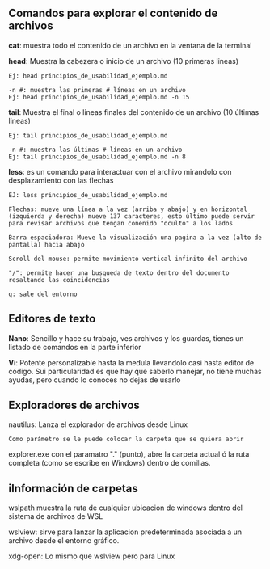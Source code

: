 ## Comandos para explorar el contenido de archivos

**cat**: muestra todo el contenido de un archivo en la ventana de la terminal

**head**: Muestra la cabezera o inicio de un archivo (10 primeras lineas)

    Ej: head principios_de_usabilidad_ejemplo.md

    -n #: muestra las primeras # líneas en un archivo
    Ej: head principios_de_usabilidad_ejemplo.md -n 15

**tail**: Muestra el final o lineas finales del contenido de un archivo (10 últimas lineas)

    Ej: tail principios_de_usabilidad_ejemplo.md

    -n #: muestra las últimas # líneas en un archivo
    Ej: tail principios_de_usabilidad_ejemplo.md -n 8

**less**: es un comando para interactuar con el archivo mirandolo con desplazamiento con las flechas

    EJ: less principios_de_usabilidad_ejemplo.md

    Flechas: mueve una línea a la vez (arriba y abajo) y en horizontal (izquierda y derecha) mueve 137 caracteres, esto último puede servir para revisar archivos que tengan conenido "oculto" a los lados

    Barra espaciadora: Mueve la visualización una pagina a la vez (alto de pantalla) hacia abajo

    Scroll del mouse: permite movimiento vertical infinito del archivo

    "/": permite hacer una busqueda de texto dentro del documento resaltando las coincidencias

    q: sale del entorno

## Editores de texto

**Nano**: Sencillo y hace su trabajo, ves archivos y los guardas, tienes un listado de comandos en la parte inferior

**Vi**: Potente personalizable hasta la medula llevandolo casi hasta editor de código. Sui particularidad es que hay que saberlo manejar, no tiene muchas ayudas, pero cuando lo conoces no dejas de usarlo

## Exploradores de archivos

nautilus: Lanza el explorador de archivos desde Linux

    Como parámetro se le puede colocar la carpeta que se quiera abrir

explorer.exe con el paramatro "." (punto), abre la carpeta actual ó la ruta completa (como se escribe en Windows) dentro de comillas.

## iInformación de carpetas

wslpath muestra la ruta de cualquier ubicacion de windows dentro del sistema de archivos de WSL

wslview: sirve para lanzar la aplicacion predeterminada asociada a un archivo desde el entorno gráfico.

xdg-open: Lo mismo que wslview pero para Linux
